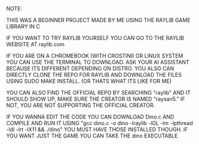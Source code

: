 NOTE:

THIS WAS A BEGINNER PROJECT MADE BY ME USING THE RAYLIB GAME LIBRARY IN C

IF YOU WANT TO TRY RAYLIB YOURSELF YOU CAN GO TO THE RAYLIB WEBSITE AT raylib.com  

IF YOU ARE ON A CHROMEBOOK (WITH CROSTINI) OR LINUX SYSTEM YOU CAN USE THE TERMINAL TO DOWNLOAD. ASK YOUR AI ASSISTANT BECAUSE ITS DIFFERENT DEPENDING ON DISTRO. 
YOU ALSO CAN DIRECTLY CLONE THE REPO FOR RAYLIB AND DOWNLOAD THE FILES USING SUDO MAKE INSTALL. (OR THATS WHAT ITS LIKE FOR ME)

YOU CAN ALSO FIND THE OFFICIAL REPO BY SEARCHING "raylib" AND IT SHOULD SHOW UP, MAKE SURE THE CREATOR IS NAMED "raysan5." IF NOT, YOU ARE NOT SUPPORTING THE OFFICIAL CREATOR.

IF YOU WANNA EDIT THE CODE YOU CAN DOWNLOAD Dino.c AND COMPILE AND RUN IT USING "gcc dino.c -o dino -lraylib -lGL -lm -lpthread -ldl -lrt -lX11 && ./dino" YOU MUST HAVE THOSE INSTALLED THOUGH. IF YOU WANT JUST THE GAME YOU CAN TAKE THE dino EXECUTABLE
